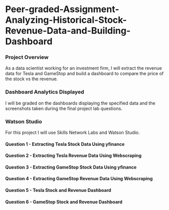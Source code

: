 # Peer-graded-Assignment-Analyzing-Historical-Stock-Revenue-Data-and-Building-Dashboard


### Project Overview

As a data scientist working for an investment firm, I will extract the revenue data for Tesla and GameStop and build a dashboard to compare the price of the stock vs the revenue. 

### Dashboard Analytics Displayed

I will be graded on the dashboards displaying the specified data and the screenshots taken during the final project lab questions.

### Watson Studio

For this project I will use Skills Network Labs and Watson Studio.


#### Question 1 - Extracting Tesla Stock Data Using yfinance

#### Question 2 - Extracting Tesla Revenue Data Using Webscraping

#### Question 3 - Extracting GameStop Stock Data Using yfinance

#### Question 4 - Extracting GameStop Revenue Data Using Webscraping

#### Question 5 - Tesla Stock and Revenue Dashboard

#### Question 6 - GameStop Stock and Revenue Dashboard
